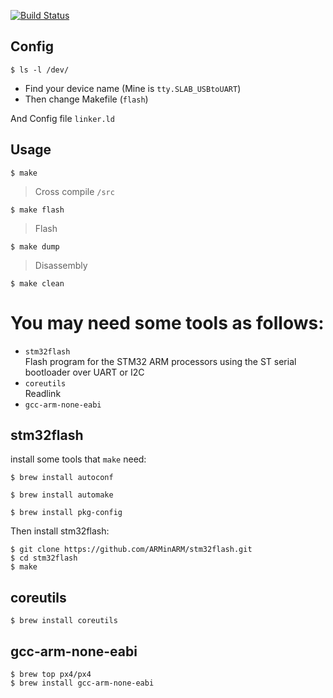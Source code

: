 [![Build Status](https://travis-ci.org/but0n/stm32_MacOS.svg?branch=master)](https://travis-ci.org/but0n/stm32_MacOS)
## Config
```
$ ls -l /dev/
```
* Find your device name (Mine is `tty.SLAB_USBtoUART`)</br>
* Then change Makefile (`flash`)

And Config file `linker.ld`


## Usage
```
$ make
```
> Cross compile `/src`

```
$ make flash
```
> Flash

```
$ make dump
```
> Disassembly

```
$ make clean
```

# You may need some tools as follows:

* `stm32flash` </br>
Flash program for the STM32 ARM processors using the ST serial bootloader over UART or I2C
* `coreutils` </br>
Readlink
* `gcc-arm-none-eabi`

## stm32flash
install some tools that `make` need:

```
$ brew install autoconf
```

```
$ brew install automake
```

```
$ brew install pkg-config
```

Then install stm32flash:

```
$ git clone https://github.com/ARMinARM/stm32flash.git
$ cd stm32flash
$ make
```

## coreutils
```
$ brew install coreutils
```
## gcc-arm-none-eabi
```
$ brew top px4/px4
$ brew install gcc-arm-none-eabi
```
